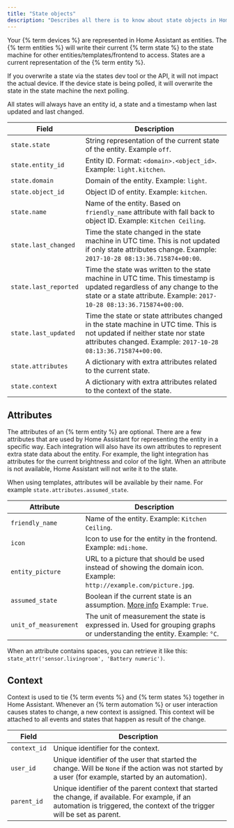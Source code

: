 ```yaml
---
title: "State objects"
description: "Describes all there is to know about state objects in Home Assistant."
---
```


Your {% term devices %} are represented in Home Assistant as entities. The {% term entities %} will write their current {% term state %} to the state machine for other entities/templates/frontend to access. States are a current representation of the {% term entity %}.

If you overwrite a state via the states dev tool or the API, it will not impact the actual device. If the device state is being polled, it will overwrite the state in the state machine the next polling.

All states will always have an entity id, a state and a timestamp when last updated and last changed.

| Field                | Description                                                                                                                                                                                                        |
| -------------------- | ------------------------------------------------------------------------------------------------------------------------------------------------------------------------------------------------------------------ |
| `state.state`        | String representation of the current state of the entity. Example `off`.                                                                                                                                           |
| `state.entity_id`    | Entity ID. Format: `<domain>.<object_id>`. Example: `light.kitchen`.                                                                                                                                               |
| `state.domain`       | Domain of the entity. Example: `light`.                                                                                                                                                                            |
| `state.object_id`    | Object ID of entity. Example: `kitchen`.                                                                                                                                                                           |
| `state.name`         | Name of the entity. Based on `friendly_name` attribute with fall back to object ID. Example: `Kitchen Ceiling`.                                                                                                    |
| `state.last_changed` | Time the state changed in the state machine in UTC time. This is not updated if only state attributes change. Example: `2017-10-28 08:13:36.715874+00:00`.                                                         |
| `state.last_reported`| Time the state was written to the state machine in UTC time. This timestamp is updated regardless of any change to the state or a state attribute. Example: `2017-10-28 08:13:36.715874+00:00`.                    |
| `state.last_updated` | Time the state or state attributes changed in the state machine in UTC time. This is not updated if neither state nor state attributes changed. Example: `2017-10-28 08:13:36.715874+00:00`. |
| `state.attributes`   | A dictionary with extra attributes related to the current state.                                                                                                                                                   |
| `state.context`      | A dictionary with extra attributes related to the context of the state.                                                                                                                                                   |

## Attributes

The attributes of an {% term entity %} are optional. There are a few attributes that are used by Home Assistant for representing the entity in a specific way. Each integration will also have its own attributes to represent extra state data about the entity. For example, the light integration has attributes for the current brightness and color of the light. When an attribute is not available, Home Assistant will not write it to the state.

When using templates, attributes will be available by their name. For example `state.attributes.assumed_state`.

| Attribute             | Description                                                                                                                                   |
| --------------------- | --------------------------------------------------------------------------------------------------------------------------------------------- |
| `friendly_name`       | Name of the entity. Example: `Kitchen Ceiling`.                                                                                               |
| `icon`                | Icon to use for the entity in the frontend. Example: `mdi:home`.                                                                              |
| `entity_picture`      | URL to a picture that should be used instead of showing the domain icon. Example: `http://example.com/picture.jpg`.                           |
| `assumed_state`       | Boolean if the current state is an assumption. [More info](/blog/2016/02/12/classifying-the-internet-of-things/#classifiers) Example: `True`. |
| `unit_of_measurement` | The unit of measurement the state is expressed in. Used for grouping graphs or understanding the entity. Example: `°C`.                       |

When an attribute contains spaces, you can retrieve it like this: `state_attr('sensor.livingroom', 'Battery numeric')`.

## Context

Context is used to tie {% term events %} and {% term states %} together in Home Assistant. Whenever an {% term automation %} or user interaction causes states to change, a new context is assigned. This context will be attached to all events and states that happen as result of the change.

| Field        | Description                                                         |
| ------------ | ------------------------------------------------------------------- |
| `context_id` | Unique identifier for the context.                                  |
| `user_id`    | Unique identifier of the user that started the change. Will be `None` if the action was not started by a user (for example, started by an automation).  |
| `parent_id`  | Unique identifier of the parent context that started the change, if available. For example, if an automation is triggered, the context of the trigger will be set as parent.  |
